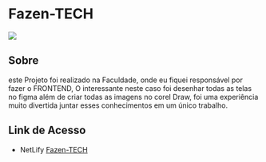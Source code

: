 # Fazen-TECH

<img src="portifolio telas\img\FazenTECh.gif" />

## Sobre 
este Projeto foi realizado na Faculdade, onde eu fiquei responsável por fazer o FRONTEND,
O interessante neste caso foi desenhar todas as telas no figma além de criar todas as imagens no corel Draw,
foi uma experiência muito divertida  juntar esses conhecimentos em um único trabalho.

## Link de Acesso
* NetLify [Fazen-TECH](https://fazentechlactante.netlify.app)
